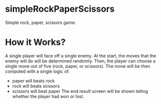 # simpleRockPaperScissors
Simple rock, paper, scissors game.

# How it Works?
A single player will face off a single enemy. At the start, the moves that the enemy will do will be determined randomly. Then, the player can choose a single move out of five (rock, paper, or scissors). The move will be then computed with a single logic of:
- paper will beats rock
- rock will beats scissors
- scissors will beat paper
The end result screen will be shown telling whether the player had won or lost.
